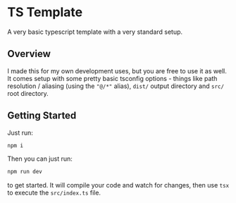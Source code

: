 # TS Template

A very basic typescript template with a very standard setup.

## Overview

I made this for my own development uses, but you are free to use it as well. It comes setup with some pretty basic tsconfig options - things like path resolution / aliasing (using the `"@/*"` alias), `dist/` output directory and `src/` root directory.

## Getting Started

Just run:

```bash
npm i
```

Then you can just run:

```bash
npm run dev
```

to get started. It will compile your code and watch for changes, then use `tsx` to execute the `src/index.ts` file.
